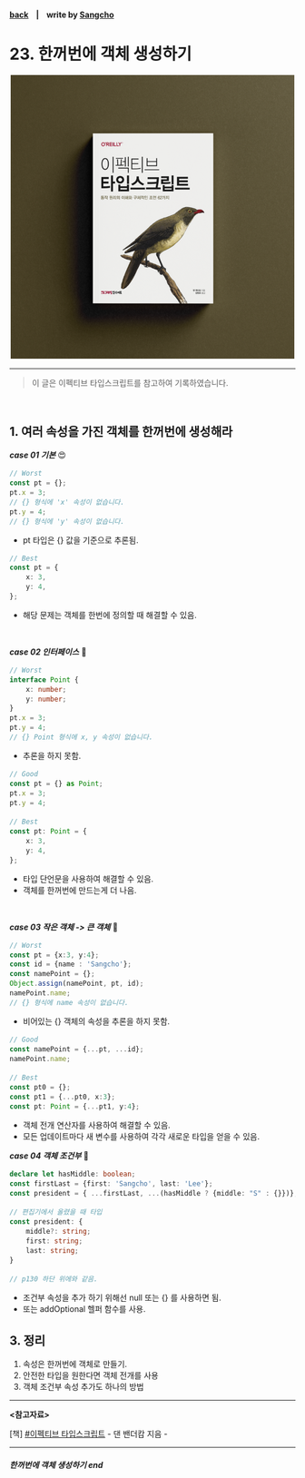 #### [back](../../README.md) &nbsp;&nbsp; | &nbsp;&nbsp; write by [Sangcho][sangcho]


# 23. 한꺼번에 객체 생성하기

<p align="center" style="width:500px; margin: 0 auto">
    <img src="../../image/main.png">
</p>

---

> 이 글은 이펙티브 타입스크립트를 참고하여 기록하였습니다.

<br>

## 1. 여러 속성을 가진 객체를 한꺼번에 생성해라

***case 01 기본*** 😍

```typescript
// Worst
const pt = {};
pt.x = 3;
// {} 형식에 'x' 속성이 없습니다.
pt.y = 4;
// {} 형식에 'y' 속성이 없습니다.
```

- pt 타입은 {} 값을 기준으로 추론됨.

```typescript
// Best
const pt = {
    x: 3,
    y: 4,
};
```

- 해당 문제는 객체를 한번에 정의할 때 해결할 수 있음.

<br/>

***case 02 인터페이스*** 🤭

```typescript
// Worst
interface Point {
    x: number;
    y: number;
}
pt.x = 3;
pt.y = 4;
// {} Point 형식에 x, y 속성이 없습니다.
```

- 추론을 하지 못함.

```typescript
// Good
const pt = {} as Point;
pt.x = 3;
pt.y = 4;

// Best
const pt: Point = {
    x: 3,
    y: 4,
};
```

- 타입 단언문을 사용하여 해결할 수 있음.
- 객체를 한꺼번에 만드는게 더 나음.

<br/>

***case 03 작은 객체 -> 큰 객체*** 🫣

```typescript
// Worst
const pt = {x:3, y:4};
const id = {name : 'Sangcho'};
const namePoint = {};
Object.assign(namePoint, pt, id);
namePoint.name;
// {} 형식에 name 속성이 없습니다.
```

- 비어있는 {} 객체의 속성을 추론을 하지 못함.

```typescript
// Good
const namePoint = {...pt, ...id};
namePoint.name;

// Best
const pt0 = {};
const pt1 = {...pt0, x:3};
const pt: Point = {...pt1, y:4};
```

- 객체 전개 연산자를 사용하여 해결할 수 있음.
- 모든 업데이트마다 새 변수를 사용하여 각각 새로운 타입을 얻을 수 있음.

***case 04 객체 조건부*** 🥺

```typescript
declare let hasMiddle: boolean;
const firstLast = {first: 'Sangcho', last: 'Lee'};
const president = { ...firstLast, ...(hasMiddle ? {middle: "S" : {}})};

// 편집기에서 올렸을 때 타입
const president: {
    middle?: string;
    first: string;
    last: string;
}

// p130 하단 위에와 같음.

```

- 조건부 속성을 추가 하기 위해선 null 또는 {} 를 사용하면 됨.
- 또는 addOptional 헬퍼 함수를 사용.

## 3. 정리

1. 속성은 한꺼번에 객체로 만들기.
2. 안전한 타입을 원한다면 객체 전개를 사용
3. 객체 조건부 속성 추가도 하나의 방법

---

<strong><참고자료></strong>

[책] [#이펙티브 타입스크립트][effective-typescript] - 댄 밴더캄 지음 -

---

##### 한꺼번에 객체 생성하기 end

[effective-typescript]: https://www.aladin.co.kr/shop/wproduct.aspx?ItemId=273193135&start=slayer
[sangcho]: https://github.com/SangchoKim
[taeHyen]: https://github.com/Tap-Kim
[kangHyen]: https://github.com/NacreousCloud
[sumin]: https://github.com/ttumzzi
